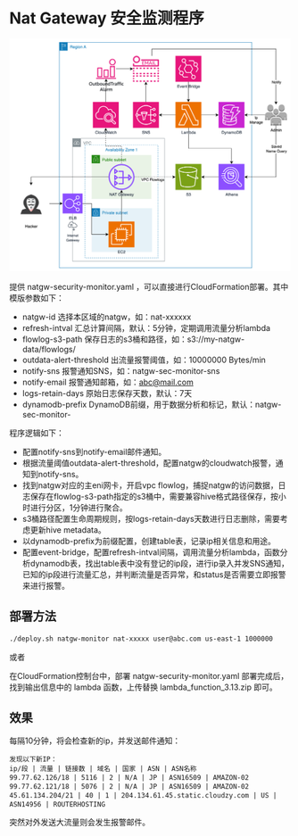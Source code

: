 # Nat Gateway 安全监测程序

![architecture](architecture.png)

提供 natgw-security-monitor.yaml ，可以直接进行CloudFormation部署。其中模版参数如下：
* natgw-id 选择本区域的natgw，如：nat-xxxxxx
* refresh-intval 汇总计算间隔，默认：5分钟，定期调用流量分析lambda
* flowlog-s3-path 保存日志的s3桶和路径，如：s3://my-natgw-data/flowlogs/
* outdata-alert-threshold 出流量报警阈值，如：10000000 Bytes/min
* notify-sns 报警通知SNS，如：natgw-sec-monitor-sns
* notify-email 报警通知邮箱，如：abc@mail.com
* logs-retain-days 原始日志保存天数，默认：7天
* dynamodb-prefix DynamoDB前缀，用于数据分析和标记，默认：natgw-sec-monitor-

程序逻辑如下：
* 配置notify-sns到notify-email邮件通知。
* 根据流量阈值outdata-alert-threshold，配置natgw的cloudwatch报警，通知到notify-sns。
* 找到natgw对应的主eni网卡，开启vpc flowlog，捕捉natgw的访问数据，日志保存在flowlog-s3-path指定的s3桶中，需要兼容hive格式路径保存，按小时进行分区，1分钟进行聚合。
* s3桶路径配置生命周期规则，按logs-retain-days天数进行日志删除，需要考虑更新hive metadata。
* 以dynamodb-prefix为前缀配置，创建table表，记录ip相关信息和用途。
* 配置event-bridge，配置refresh-intval间隔，调用流量分析lambda，函数分析dynamodb表，找出table表中没有登记的ip段，进行ip录入并发SNS通知，已知的ip段进行流量汇总，并判断流量是否异常，和status是否需要立即报警来进行报警。

## 部署方法

```bash
./deploy.sh natgw-monitor nat-xxxxx user@abc.com us-east-1 1000000
```

或者

在CloudFormation控制台中，部署 natgw-security-monitor.yaml
部署完成后，找到输出信息中的 lambda 函数，上传替换 lambda_function_3.13.zip 即可。

## 效果

每隔10分钟，将会检查新的ip，并发送邮件通知：

```
发现以下新IP：
ip/段 | 流量 | 链接数 | 域名 | 国家 | ASN | ASN名称
99.77.62.126/18 | 5116 | 2 | N/A | JP | ASN16509 | AMAZON-02
99.77.62.121/18 | 5076 | 2 | N/A | JP | ASN16509 | AMAZON-02
45.61.134.204/21 | 40 | 1 | 204.134.61.45.static.cloudzy.com | US | ASN14956 | ROUTERHOSTING
```

突然对外发送大流量则会发生报警邮件。
